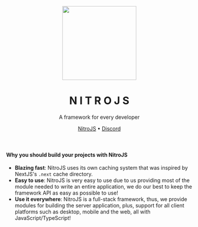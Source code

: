 <div align="center">
  <img width="200px" src="https://raw.githubusercontent.com/SkylixGH/Info/main/logos/Logo%20Icon%20Auto.svg" alt="" />
</div>

<h1 align="center">N I T R O J S</h1>
<p align="center">A framework for every developer</p>

<div align="center">
  <a href="https://github.com/SkylixGH/NitroJS" target="_blank">NitroJS</a> •
  <a href="https://discord.gg/b9vcR6evgG" target="_blank">Discord</a>
</div>

<br />
<br />

#### Why you should build your projects with **NitroJS**
-   **Blazing fast**: NitroJS uses its own caching system that was inspired by NextJS's `.next` cache directory. 
-   **Easy to use**: NitroJS is very easy to use due to us providing most of the module needed to write an entire application, we do our best to keep the framework API as easy as possible to use!
-   **Use it everywhere**: NitroJS is a full-stack framework, thus, we provide modules for building the server application, plus, support for all client platforms such as desktop, mobile and the web, all with JavaScript/TypeScript!
